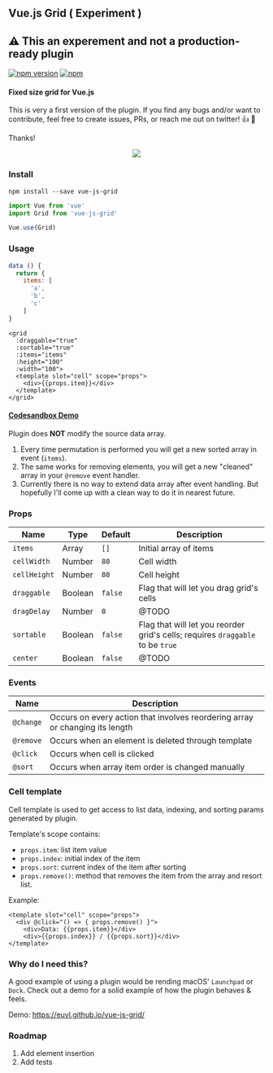 ## Vue.js Grid ( Experiment )

## ⚠️ This an experement and not a production-ready plugin

[![npm version](https://badge.fury.io/js/vue-js-grid.svg)](https://badge.fury.io/js/vue-js-grid)
[![npm](https://img.shields.io/npm/dm/vue-js-grid.svg)](https://www.npmjs.com/package/vue-js-grid)

#### Fixed size grid for Vue.js

This is very a first version of the plugin. If you find any bugs and/or want to contribute, feel free to create issues, PRs, or reach me out on twitter! 👍 🚀

Thanks!

<p style="text-align:center">
  <img src="https://user-images.githubusercontent.com/1577802/30805846-45ccd718-a1eb-11e7-9963-7aee8e76c9b0.gif">
</p>

### Install
```
npm install --save vue-js-grid
```

```js
import Vue from 'vue'
import Grid from 'vue-js-grid'

Vue.use(Grid)
```

### Usage

```js
data () {
  return {
    items: [
      'a',
      'b',
      'c'
    ]
}
```

```vue
<grid
  :draggable="true"
  :sortable="true"
  :items="items"
  :height="100"
  :width="100">
  <template slot="cell" scope="props">
    <div>{{props.item}}</div>
  </template>
</grid>
```
#### [Codesandbox Demo](https://codesandbox.io/s/j23p2opkk3)

Plugin does **NOT** modify the source data array.

1. Every time permutation is performed you will get a new sorted array in event (`items`).
2. The same works for removing elements, you will get a new "cleaned" array in your `@remove` event handler.
3. Currently there is no way to extend data array after event handling. But hopefully I'll come up with a clean way to do it in nearest future.

### Props

| Name       | Type     | Default   | Description       |
| ---        | ---      | ---       | ---               |
| `items`      | Array    | `[]`        | Initial array of items |
| `cellWidth`  | Number   | `80`        | Cell width |
| `cellHeight` | Number   | `80`        | Cell height |
| `draggable`  | Boolean  | `false`     | Flag that will let you drag grid's cells |
| `dragDelay`  | Number   | `0`         | @TODO |
| `sortable`   | Boolean  | `false`     | Flag that will let you reorder grid's cells; requires `draggable` to be `true` |
| `center`     | Boolean  | `false`     | @TODO |

### Events

| Name    | Description |
| ---     | ---         |
| `@change` | Occurs on every action that involves reordering array or changing its length |
| `@remove` | Occurs when an element is deleted through template |
| `@click`  | Occurs when cell is clicked |
| `@sort`   | Occurs when array item order is changed manually |

### Cell template

Cell template is used to get access to list data, indexing, and sorting params generated by plugin.

Template's scope contains:

* `props.item`: list item value 
* `props.index`: initial index of the item
* `props.sort`: current index of the item after sorting
* `props.remove()`: method that removes the item from the array and resort list.

Example:

```vue
<template slot="cell" scope="props">
  <div @click="() => { props.remove() }">
    <div>Data: {{props.item}}</div>
    <div>{{props.index}} / {{props.sort}}</div>
</template>
```

### Why do I need this?

A good example of using a plugin would be rending macOS' `Launchpad` or `Dock`. Check out a demo for a solid example of how the plugin behaves & feels.

Demo: https://euvl.github.io/vue-js-grid/

### Roadmap

1. Add element insertion
2. Add tests
